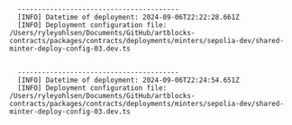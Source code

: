 
      ----------------------------------------
      [INFO] Datetime of deployment: 2024-09-06T22:22:28.661Z
      [INFO] Deployment configuration file: /Users/ryleyohlsen/Documents/GitHub/artblocks-contracts/packages/contracts/deployments/minters/sepolia-dev/shared-minter-deploy-config-03.dev.ts

    
      ----------------------------------------
      [INFO] Datetime of deployment: 2024-09-06T22:24:54.651Z
      [INFO] Deployment configuration file: /Users/ryleyohlsen/Documents/GitHub/artblocks-contracts/packages/contracts/deployments/minters/sepolia-dev/shared-minter-deploy-config-03.dev.ts

    